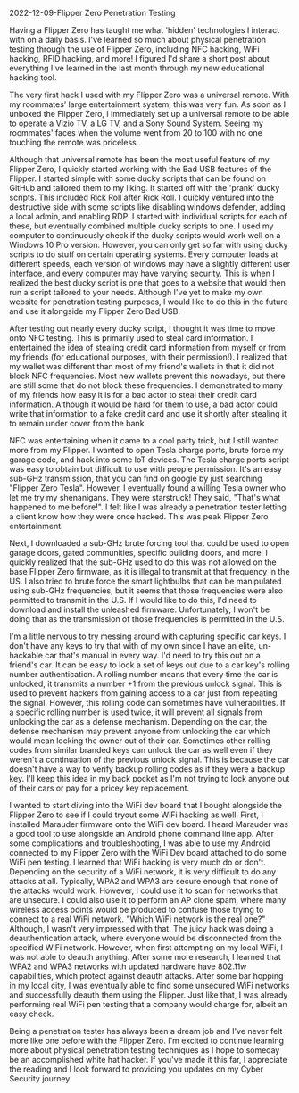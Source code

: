 2022-12-09-Flipper Zero Penetration Testing


Having a Flipper Zero has taught me what 'hidden' technologies I interact with on a daily basis. I've learned so much about physical penetration testing through the use of Flipper Zero, including NFC hacking, WiFi hacking, RFID hacking, and more! I figured I'd share a short post about everything I've learned in the last month through my new educational hacking tool.

The very first hack I used with my Flipper Zero was a universal remote. With my roommates’ large entertainment system, this was very fun. As soon as I unboxed the Flipper Zero, I immediately set up a universal remote to be able to operate a Vizio TV, a LG TV, and a Sony Sound System. Seeing my roommates' faces when the volume went from 20 to 100 with no one touching the remote was priceless. 

Although that universal remote has been the most useful feature of my Flipper Zero, I quickly started working with the Bad USB features of the Flipper. I started simple with some ducky scripts that can be found on GitHub and tailored them to my liking. It started off with the 'prank' ducky scripts. This included Rick Roll after Rick Roll. I quickly ventured into the destructive side with some scripts like disabling windows defender, adding a local admin, and enabling RDP. I started with individual scripts for each of these, but eventually combined multiple ducky scripts to one. I used my computer to continuously check if the ducky scripts would work well on a Windows 10 Pro version. However, you can only get so far with using ducky scripts to do stuff on certain operating systems. Every computer loads at different speeds, each version of windows may have a slightly different user interface, and every computer may have varying security. This is when I realized the best ducky script is one that goes to a website that would then run a script tailored to your needs. Although I've yet to make my own website for penetration testing purposes, I would like to do this in the future and use it alongside my Flipper Zero Bad USB.

After testing out nearly every ducky script, I thought it was time to move onto NFC testing. This is primarily used to steal card information. I entertained the idea of stealing credit card information from myself or from my friends (for educational purposes, with their permission!). I realized that my wallet was different than most of my friend's wallets in that it did not block NFC frequencies. Most new wallets prevent this nowadays, but there are still some that do not block these frequencies. I demonstrated to many of my friends how easy it is for a bad actor to steal their credit card information. Although it would be hard for them to use, a bad actor could write that information to a fake credit card and use it shortly after stealing it to remain under cover from the bank.

NFC was entertaining when it came to a cool party trick, but I still wanted more from my Flipper. I wanted to open Tesla charge ports, brute force my garage code, and hack into some IoT devices. The Tesla charge ports script was easy to obtain but difficult to use with people permission. It's an easy sub-GHz transmission, that you can find on google by just searching "Flipper Zero Tesla". However, I eventually found a willing Tesla owner who let me try my shenanigans. They were starstruck! They said, "That's what happened to me before!". I felt like I was already a penetration tester letting a client know how they were once hacked. This was peak Flipper Zero entertainment. 

Next, I downloaded a sub-GHz brute forcing tool that could be used to open garage doors, gated communities, specific building doors, and more. I quickly realized that the sub-GHz used to do this was not allowed on the base Flipper Zero firmware, as it is illegal to transmit at that frequency in the US. I also tried to brute force the smart lightbulbs that can be manipulated using sub-GHz frequencies, but it seems that those frequencies were also permitted to transmit in the U.S. If I would like to do this, I'd need to download and install the unleashed firmware. Unfortunately, I won't be doing that as the transmission of those frequencies is permitted in the U.S.

I'm a little nervous to try messing around with capturing specific car keys. I don't have any keys to try that with of my own since I have an elite, un-hackable car that's manual in every way. I'd need to try this out on a friend's car. It can be easy to lock a set of keys out due to a car key's rolling number authentication. A rolling number means that every time the car is unlocked, it transmits a number +1 from the previous unlock signal. This is used to prevent hackers from gaining access to a car just from repeating the signal. However, this rolling code can sometimes have vulnerabilities. If a specific rolling number is used twice, it will prevent all signals from unlocking the car as a defense mechanism. Depending on the car, the defense mechanism may prevent anyone from unlocking the car which would mean locking the owner out of their car. Sometimes other rolling codes from similar branded keys can unlock the car as well even if they weren't a continuation of the previous unlock signal. This is because the car doesn't have a way to verify backup rolling codes as if they were a backup key. I'll keep this idea in my back pocket as I'm not trying to lock anyone out of their cars or pay for a pricey key replacement. 

I wanted to start diving into the WiFi dev board that I bought alongside the Flipper Zero to see if I could tryout some WiFi hacking as well. First, I installed Marauder firmware onto the WiFi dev board. I heard Marauder was a good tool to use alongside an Android phone command line app. After some complications and troubleshooting, I was able to use my Android connected to my Flipper Zero with the WiFi Dev board attached to do some WiFi pen testing. I learned that WiFi hacking is very much do or don't. Depending on the security of a WiFi network, it is very difficult to do any attacks at all. Typically, WPA2 and WPA3 are secure enough that none of the attacks would work. However, I could use it to scan for networks that are unsecure. I could also use it to perform an AP clone spam, where many wireless access points would be produced to confuse those trying to connect to a real WiFi network. "Which WiFi network is the real one?" Although, I wasn't very impressed with that. The juicy hack was doing a deauthentication attack, where everyone would be disconnected from the specified WiFi network. However, when first attempting on my local WiFi, I was not able to deauth anything. After some more research, I learned that WPA2 and WPA3 networks with updated hardware have 802.11w capabilities, which protect against deauth attacks. After some bar hopping in my local city, I was eventually able to find some unsecured WiFi networks and successfully deauth them using the Flipper. Just like that, I was already performing real WiFi pen testing that a company would charge for, albeit an easy check.

Being a penetration tester has always been a dream job and I've never felt more like one before with the Flipper Zero. I'm excited to continue learning more about physical penetration testing techniques as I hope to someday be an accomplished white hat hacker. If you've made it this far, I appreciate the reading and I look forward to providing you updates on my Cyber Security journey. 
